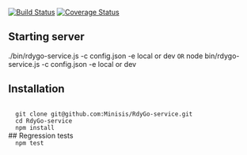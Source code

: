 [![Build Status](https://travis-ci.org/Minisis/RdyGo-service.svg?branch=master)](https://travis-ci.org/Minisis/RdyGo-service)  [![Coverage Status](https://coveralls.io/repos/github/Minisis/RdyGo-service/badge.svg?branch=master)](https://coveralls.io/github/Minisis/RdyGo-service?branch=master)

## Starting server
./bin/rdygo-service.js -c config.json -e local or dev
<code>OR</code>
node bin/rdygo-service.js -c config.json -e local or dev
## Installation
<code>
  git clone git@github.com:Minisis/RdyGo-service.git
  cd RdyGo-service
  npm install
</code>
## Regression tests
<code>
  npm test
</code>


